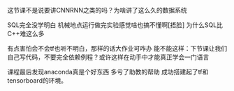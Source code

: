 这节课不是说要讲CNNRNN之类的吗？为啥讲了这么久的数据系统

SQL完全没学明白 机械地点运行做完实验感觉啥也搞不懂啊[捂脸]
为什么SQL比C++难这么多

有点害怕会不会tf也听不明白，那样的话大作业可咋办 能不能这样：下节课让我们自己写代码，不要完全依赖例程？或许这样在动手中才能真正学会一门语言

课程最后发现anaconda真是个好东西 多亏了助教的帮助 成功搭建起了tf和tensorboard的环境。

